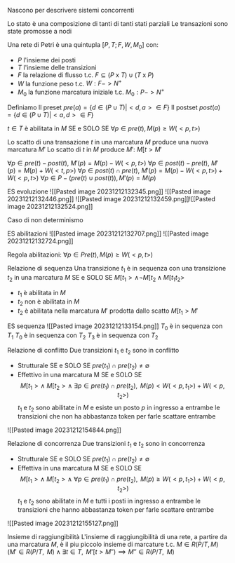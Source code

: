 Nascono per descrivere sistemi concorrenti

Lo stato è una composizione di tanti di tanti stati parziali
Le transazioni sono state promosse a nodi

Una rete di Petri è una quintupla $[P, T;F,W,M_0]$ con:
- $P$ l'insieme dei posti
- $T$ l'insieme delle transizioni
- $F$ la relazione di flusso t.c. $F \subseteq (P \text{ x } T) \cup (T \text{ x } P)$
- $W$ la funzione peso t.c. $W: F -> N^+$
- $M_0$ la funzione marcatura iniziale t.c. $M_0: P -> N^+$

Definiamo
Il preset $pre(a) = \{d \in (P \cup T) | <d, a> \in F\}$
Il postset $post(a) = \{d \in (P \cup T) | <a, d> \in F\}$

$t \in T$ è abilitata in $M$ SE e SOLO SE $\forall p \in pre(t), M(p) \geq W(<p,t>)$

Lo scatto di una transazione $t$ in una marcatura $M$ produce una nuova marcatura $M'$
Lo scatto di $t$ in $M$ produce $M'$: $M[t>M'$

$\forall p \in pre(t) - post(t)$, $M'(p)=M(p)-W(<p,t>)$
$\forall p \in post(t) - pre(t)$, $M'(p)=M(p)+W(<t,p>)$
$\forall p \in post(t) \cap pre(t)$, $M'(p)=M(p)-W(<p,t>)+W(<p,t>)$
$\forall p \in P - (pre(t) \cup post(t)), M'(p) = M(p)$

ES evoluzione
![[Pasted image 20231212132345.png]]
![[Pasted image 20231212132446.png]]
![[Pasted image 20231212132459.png]]![[Pasted image 20231212132524.png]]

Caso di non determinismo

ES abilitazioni
![[Pasted image 20231212132707.png]]
![[Pasted image 20231212132724.png]]

Regola abilitazioni: $\forall p \in Pre(t), M(p) \geq W(<p,t>)$

Relazione di sequenza
Una transizione $t_1$ è in sequenza con una transizione $t_2$ in una marcatura $M$ SE e SOLO SE
$M[t_1 > \wedge \neg M[t_2 \wedge M[t_1t_2 >$
- $t_1$ è abilitata in $M$
- $t_2$ non è abilitata in $M$
- $t_2$ è abilitata nella marcatura $M'$ prodotta dallo scatto $M[t_1 > M'$

ES sequenza
![[Pasted image 20231212133154.png]]
$T_0$ è in sequenza con $T_1$
$T_0$ è in sequenza con $T_2$
$T_3$ è in sequenza con $T_2$

Relazione di conflitto
Due transizioni $t_1$ e $t_2$ sono in conflitto
- Strutturale SE e SOLO SE $pre(t_1) \cap pre(t_2) \neq \emptyset$
- Effettivo in una marcatura M SE e SOLO SE 
$$M[t_1 > \wedge \text{ }M[t_2 > \wedge\text{ } \exists p \in pre(t_1) \cap pre(t_2),\text{ }M(p) < W(<p, t_1>) + W(<p, t_2>)$$
$t_1$ e $t_2$ sono abilitate in $M$ e esiste un posto $p$ in ingresso a entrambe le transizioni che non ha abbastanza token per farle scattare entrambe

![[Pasted image 20231212154844.png]]

Relazione di concorrenza
Due transizioni $t_1$ e $t_2$ sono in concorrenza
- Strutturale SE e SOLO SE $pre(t_1) \cap pre(t_2) \neq \emptyset$
- Effettiva in una marcatura M SE e SOLO SE
$$M[t_1 > \wedge \text{ }M[t_2 > \wedge\text{ } \forall p \in pre(t_1) \cap pre(t_2),\text{ }M(p) \geq W(<p, t_1>) + W(<p, t_2>)$$
$t_1$ e $t_2$ sono abilitate in $M$ e tutti i posti in ingresso a entrambe le transizioni che hanno abbastanza token per farle scattare entrambe

![[Pasted image 20231212155127.png]]

Insieme di raggiungibilità
L'insieme di raggiungibilità di una rete, a partire da una marcatura $M$, è il piu piccolo insieme di marcature t.c.
$M \in R(P / T, M)$
$(M' \in R(P/T,\text{ }M) \wedge \exists t \in T,\text{ }M'[t > M'') \implies M'' \in R(P/T,\text{ }M)$